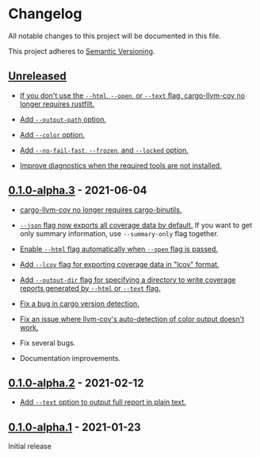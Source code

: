 # Changelog

All notable changes to this project will be documented in this file.

This project adheres to [Semantic Versioning](https://semver.org).

<!--
Note: In this file, do not use the hard wrap in the middle of a sentence for compatibility with GitHub comment style markdown rendering.
-->

## [Unreleased]

- [If you don't use the `--html`, `--open`, or `--text` flag, cargo-llvm-cov no longer requires rustfilt.](https://github.com/taiki-e/cargo-llvm-cov/pull/17)

- [Add `--output-path` option.](https://github.com/taiki-e/cargo-llvm-cov/pull/18)

- [Add `--color` option.](https://github.com/taiki-e/cargo-llvm-cov/pull/15)

- [Add `--no-fail-fast`, `--frozen`, and `--locked` option.](https://github.com/taiki-e/cargo-llvm-cov/pull/16)

- [Improve diagnostics when the required tools are not installed.](https://github.com/taiki-e/cargo-llvm-cov/pull/17)

## [0.1.0-alpha.3] - 2021-06-04

- [cargo-llvm-cov no longer requires cargo-binutils.](https://github.com/taiki-e/cargo-llvm-cov/pull/11)

- [`--json` flag now exports all coverage data by default.](https://github.com/taiki-e/cargo-llvm-cov/pull/9) If you want to get only summary information, use `--summary-only` flag together.

- [Enable `--html` flag automatically when `--open` flag is passed.](https://github.com/taiki-e/cargo-llvm-cov/pull/5)

- [Add `--lcov` flag for exporting coverage data in "lcov" format.](https://github.com/taiki-e/cargo-llvm-cov/pull/9)

- [Add `--output-dir` flag for specifying a directory to write coverage reports generated by `--html` or `--text` flag.](https://github.com/taiki-e/cargo-llvm-cov/pull/9)

- [Fix a bug in cargo version detection.](https://github.com/taiki-e/cargo-llvm-cov/pull/7)

- [Fix an issue where llvm-cov's auto-detection of color output doesn't work.](https://github.com/taiki-e/cargo-llvm-cov/pull/11)

- Fix several bugs.

- Documentation improvements.

## [0.1.0-alpha.2] - 2021-02-12

- [Add `--text` option to output full report in plain text.](https://github.com/taiki-e/cargo-llvm-cov/pull/3)

## [0.1.0-alpha.1] - 2021-01-23

Initial release

[Unreleased]: https://github.com/taiki-e/cargo-llvm-cov/compare/v0.1.0-alpha.3...HEAD
[0.1.0-alpha.3]: https://github.com/taiki-e/cargo-llvm-cov/compare/v0.1.0-alpha.2...v0.1.0-alpha.3
[0.1.0-alpha.2]: https://github.com/taiki-e/cargo-llvm-cov/compare/v0.1.0-alpha.1...v0.1.0-alpha.2
[0.1.0-alpha.1]: https://github.com/taiki-e/cargo-llvm-cov/releases/tag/v0.1.0-alpha.1
